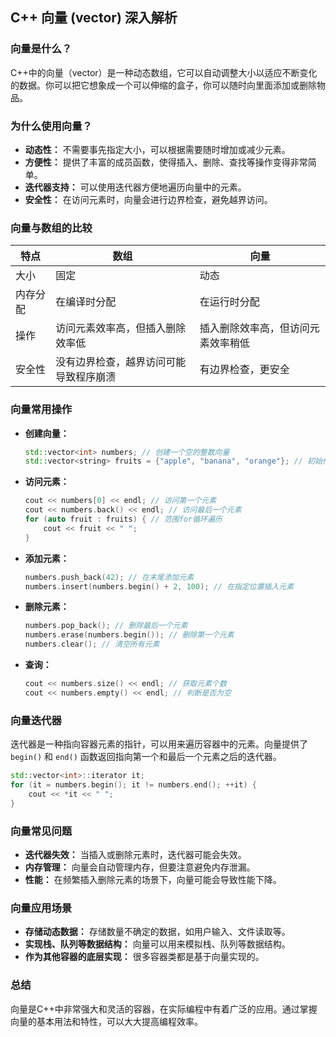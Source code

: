 
## C++ 向量 (vector) 深入解析

### 向量是什么？

C++中的向量（vector）是一种动态数组，它可以自动调整大小以适应不断变化的数据。你可以把它想象成一个可以伸缩的盒子，你可以随时向里面添加或删除物品。

### 为什么使用向量？

- **动态性：** 不需要事先指定大小，可以根据需要随时增加或减少元素。
- **方便性：** 提供了丰富的成员函数，使得插入、删除、查找等操作变得非常简单。
- **迭代器支持：** 可以使用迭代器方便地遍历向量中的元素。
- **安全性：** 在访问元素时，向量会进行边界检查，避免越界访问。

### 向量与数组的比较

|特点|数组|向量|
|---|---|---|
|大小|固定|动态|
|内存分配|在编译时分配|在运行时分配|
|操作|访问元素效率高，但插入删除效率低|插入删除效率高，但访问元素效率稍低|
|安全性|没有边界检查，越界访问可能导致程序崩溃|有边界检查，更安全|

### 向量常用操作

- **创建向量：**
    
    ```C++
    std::vector<int> numbers; // 创建一个空的整数向量
    std::vector<string> fruits = {"apple", "banana", "orange"}; // 初始化一个字符串向量
    ```
    
- **访问元素：**
    
    ```C++
    cout << numbers[0] << endl; // 访问第一个元素
    cout << numbers.back() << endl; // 访问最后一个元素
    for (auto fruit : fruits) { // 范围for循环遍历
        cout << fruit << " ";
    }
    ```
    
- **添加元素：**
    
    ```C++
    numbers.push_back(42); // 在末尾添加元素
    numbers.insert(numbers.begin() + 2, 100); // 在指定位置插入元素
    ```
    
- **删除元素：**
    
    ```C++
    numbers.pop_back(); // 删除最后一个元素
    numbers.erase(numbers.begin()); // 删除第一个元素
    numbers.clear(); // 清空所有元素
    ```
    
- **查询：**
    
    ```C++
    cout << numbers.size() << endl; // 获取元素个数
    cout << numbers.empty() << endl; // 判断是否为空
    ```
    

### 向量迭代器

迭代器是一种指向容器元素的指针，可以用来遍历容器中的元素。向量提供了 `begin()` 和 `end()` 函数返回指向第一个和最后一个元素之后的迭代器。

```C++
std::vector<int>::iterator it;
for (it = numbers.begin(); it != numbers.end(); ++it) {
    cout << *it << " ";
}
```

### 向量常见问题

- **迭代器失效：** 当插入或删除元素时，迭代器可能会失效。
- **内存管理：** 向量会自动管理内存，但要注意避免内存泄漏。
- **性能：** 在频繁插入删除元素的场景下，向量可能会导致性能下降。

### 向量应用场景

- **存储动态数据：** 存储数量不确定的数据，如用户输入、文件读取等。
- **实现栈、队列等数据结构：** 向量可以用来模拟栈、队列等数据结构。
- **作为其他容器的底层实现：** 很多容器类都是基于向量实现的。

### 总结

向量是C++中非常强大和灵活的容器，在实际编程中有着广泛的应用。通过掌握向量的基本用法和特性，可以大大提高编程效率。